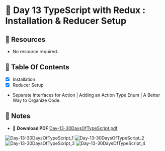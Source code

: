 # :pushpin: Day 13 TypeScript with Redux : Installation & Reducer Setup

## :open_file_folder: Resources

- No resource required.

## :scroll: Table Of Contents

- [x] Installation
- [x] Reducer Setup
- Separate Interfaces for Action | Adding an Action Type Enum | A Better Way to Organize Code.

## :pencil: Notes

- :arrow_down_small: **Download PDF** [Day-13-30DaysOfTypeScript.pdf](https://github.com/tarunsinghdev/30DaysOfTypescript/files/6648372/Day-13-30DaysOfTypeScript.pdf)

![Day-13-30DaysOfTypeScript_1](https://user-images.githubusercontent.com/25122604/121894802-2f962400-cd3d-11eb-8a67-cadb52256eed.jpg)
![Day-13-30DaysOfTypeScript_2](https://user-images.githubusercontent.com/25122604/121894812-31f87e00-cd3d-11eb-9c2e-ec4bb1a3e5f7.jpg)
![Day-13-30DaysOfTypeScript_3](https://user-images.githubusercontent.com/25122604/121894816-3329ab00-cd3d-11eb-84da-4eec20770fcb.jpg)
![Day-13-30DaysOfTypeScript_4](https://user-images.githubusercontent.com/25122604/121894819-345ad800-cd3d-11eb-9f2d-cc975d33f470.jpg)
